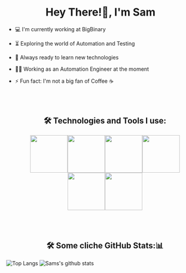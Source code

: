 <h1 align="center">Hey There!👋, I'm Sam</h1>  <p align="center">

- :computer:  I'm currently working at BigBinary
- :hourglass_flowing_sand:  Exploring the world of Automation and Testing
- :rocket:  Always ready to learn new technologies
- :man_technologist:  Working as an Automation Engineer at the moment
- :zap: Fun fact:  I'm not a big fan of Coffee ☕<br>
  </p>
    <br><br>

    <h2 align="center">🛠️ Technologies and Tools I use:</h2>
  <p align="center">
    <img src="https://media3.giphy.com/media/ln7z2eWriiQAllfVcn/200w.webp" width="100"><img src="https://i.giphy.com/media/eNAsjO55tPbgaor7ma/200w.webp" width="100"><img src="https://media.giphy.com/media/XAxylRMCdpbEWUAvr8/giphy.gif" width="100"><img src="https://media.giphy.com/media/fsEaZldNC8A1PJ3mwp/giphy.gif" width="100"><img src="https://i.giphy.com/media/KzJkzjggfGN5Py6nkT/200.webp" width="100"><img src="https://i.giphy.com/media/IdyAQJVN2kVPNUrojM/200.webp" width="100"><br><br>
    <br><br>
  </p>



    <h2 align="center">🛠️ Some cliche GitHub Stats:📊</h2>

![Top Langs](https://github-readme-stats.vercel.app/api/top-langs/?username=samsangeeth&layout=compact&theme=synthwave)
![Sams's github stats](https://github-readme-stats.vercel.app/api?username=samsangeeth&theme=synthwave)
